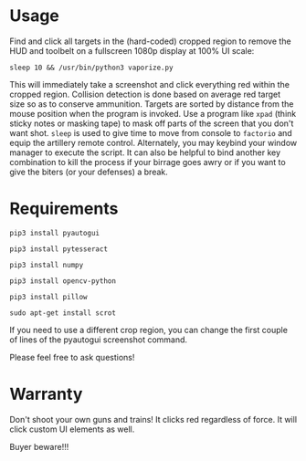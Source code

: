 # Usage
Find and click all targets in the (hard-coded) cropped region to remove the HUD and toolbelt on a fullscreen 1080p display at 100% UI scale:

`sleep 10 && /usr/bin/python3 vaporize.py`

This will immediately take a screenshot and click everything red within the cropped region. Collision detection is done based on average red target size so as to conserve ammunition. Targets are sorted by distance from the mouse position when the program is invoked. Use a program like `xpad` (think sticky notes or masking tape) to mask off parts of the screen that you don't want shot. `sleep` is used to give time to move from console to `factorio` and equip the artillery remote control. Alternately, you may keybind your window manager to execute the script. It can also be helpful to bind another key combination to kill the process if your birrage goes awry or if you want to give the biters (or your defenses) a break.

# Requirements

`pip3 install pyautogui`

`pip3 install pytesseract`

`pip3 install numpy`

`pip3 install opencv-python`

`pip3 install pillow`

`sudo apt-get install scrot`


If you need to use a different crop region, you can change the first couple of lines of the pyautogui screenshot command.

Please feel free to ask questions! 

# Warranty
Don't shoot your own guns and trains! It clicks red regardless of force. It will click custom UI elements as well. 

Buyer beware!!!
